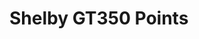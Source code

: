 # Shelby GT350 Points

<div id="example"></div>

<script type="application/javascript">
  new Vue({
    el: '#example',
    template: '<live-code class="full" :template="code" mode="html>iframe" :debounce="200" />',
    data: {
      code:
`
<script src="${location.origin+location.pathname}global.js"><\/script>

<style>
  html,
  body {
    width: 100%; height: 100%;
    margin: 0; padding: 0;
    background: #222;
    --color: 135, 206, 235; /*skyblue*/
    color: rgb(var(--color)); font-family: sans-serif;
    touch-action: none;
  }
  loading-icon {
    --loading-icon-color: var(--color);
    position: absolute;
    top: 50%; left: 50%;
    transform: translate(-50%, -50%);
    width: 10px; height: 10px;
  }
  [info] {
    position: absolute; top: 0; left: 0; width: 100%;
    box-sizing: border-box; padding: 10px;
  }
  .hidden { visibility: hidden; }
</style>

<loading-icon id="loading"></loading-icon>

<lume-scene id="scene" perspective="800" webgl class="hidden">
  <lume-element3d position="-250 0 0">
    <lume-point-light id="light" intensity="3" color="limegreen"></lume-point-light>
  </lume-element3d>
  <lume-ambient-light color="white" intensity="0.6"></lume-ambient-light>
  <lume-camera-rig active rotation="0 -150 0" initial-distance="400" max-distance="700" min-distance="100"></lume-camera-rig>
  <!--
  Use a ply-behavior on an element with geometry (such as <lume-mesh> or
  <lume-points>) to load geometry points from a PLY file.
  -->
  <lume-points
    id="model"
    has="ply-geometry phong-material"
    src="${location.origin+location.pathname}examples/shelby-gt350-points/shelby-gt350.ply"
    rotation="90 0 0"
    position="-250 0 0"
    size="0 0 0"
    scale="50 50 50"
    color="royalblue"
  ></lume-points>
</lume-scene>

<div info align="center">Ford Shelby GT350 scanned with a Velodyne laser radar scanner (lidar).</div>

<script>
	LUME.defineElements()
	light.position = (x, y, z, t) => [500 * Math.sin(t * 0.001), 500 * Math.cos(t * 0.001), z]
  model.on('MODEL_LOAD', () => {
    scene.classList.remove('hidden')
    loading.classList.add('hidden')
  })
<\/script>
`
},
})
</script>
